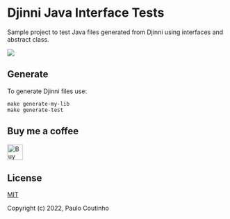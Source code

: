 # Djinni Java Interface Tests

Sample project to test Java files generated from Djinni using interfaces and abstract class.

<a href="https://github.com/paulocoutinhox/djinni-java-interface-tests/actions/workflows/build.yml"><img src="https://github.com/paulocoutinhox/djinni-java-interface-tests/actions/workflows/build.yml/badge.svg"></a>

## Generate

To generate Djinni files use:

```
make generate-my-lib
make generate-test
```

## Buy me a coffee

<a href='https://ko-fi.com/paulocoutinho' target='_blank'><img height='36' style='border:0px;height:36px;' src='https://az743702.vo.msecnd.net/cdn/kofi1.png?v=2' border='0' alt='Buy Me a Coffee at ko-fi.com' /></a>

## License

[MIT](http://opensource.org/licenses/MIT)

Copyright (c) 2022, Paulo Coutinho
